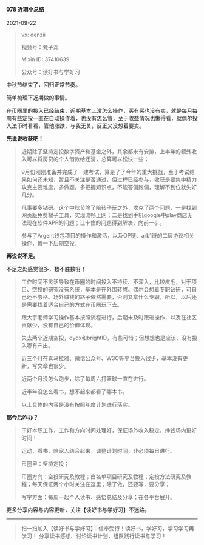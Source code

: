 #### 078 近期小总结

2021-09-22

> vx: denzii
>
> 视频号：凳子邓
>
> Mixin ID: 37410639
>
> 公众号：读好书与学好习



中秋节结束了，回归正常节奏。

简单梳理下近期做的事情。

在币圈里的投入已经结束，近期基本上没怎么操作，买有买也没有卖，就是每月每周有些定投一直在自动操作着，也没有怎么管，至于收益情况也懒得看，就偶尔投入法币时看看，管他涨跌，与我无关，反正又没想着要卖。

**先说说收获吧！**

> 近期除了坚持定投数字资产和基金之外，其余都未有安排，上半年的额外收入可以将房贷的个人借款给还清，总算可以松快一些；
>
> 9月份刚刚准备并完成了一建考试，算是了了今年的重大挑战，至于考试结果如何还未知，暂且不关注是否通过，但过程已经参与，收获是要集中精力攻克主要难度，多做题，多把握知识点，不能答偏跑偏，理解不到位就失好几分。
>
> 凡事要多钻研。这个中秋节除了陪孩子玩之外，攻克了两个问题，一是找到网页版免费梯子工具，实现流畅上网；二是找到手机google中play商店无法现在软件APP的问题；让卡住的问题得到解决，向前一步。
>
> 参与了Argent钱包项目的操作和激活，以及OP链、arb1链的二层协议相关操作，博一下后期空投。
>
> 

**再说说不足。**

不足之处感觉很多，数不胜数呀！

> 工作时间不灵活导致在币圈的时间投入不持续、不深入，比较皮毛，对于项目、空投的研究没有系统，基本是在外围转悠。偶尔会想着专职钻研，可自己还不够格。场外赚钱的路子依然需要，否则又拿什么专职，所以，以后还是需要找着适合自己的方式在币圈玩下去。
>
> 跟大宇老师学习操作基本按照流程进行，后期未及时跟进操作，以及在社区贡献少，没有自己的价值体现。
>
> 失去两个近期空投，dydx和brightID，有些可惜；但想想也是应该，没有投入哪有产出。
>
> 近三个月在喜马拉雅、微信公众号、W3C等平台投入很少，基本没有更新，写文章也很少。
>
> 近两个月没怎么跑步，除了每周六打篮球一直在进行。
>
> 近半年没怎么看书，想不起来都看了哪本书。
>
> 以上具体的内容是没有按照年度计划进行落实。

**那今后咋办？**

> 干好本职工作，工作和方向时间处理好，保证场外收入稳定，挣钱场内更好时间！
>
> 运动、看书、陪家人结合起来，调整计划时间，非必须每日进行。
>
> 币圈里：坚持定投；
>
> 币圈方向：空投研究及教程；白名单项目研究及教程；定投方法研究及教程；每天保证两个小时关注在这里；除了做，还要写，要分享；
>
> 写字方面：每周一起个人读书、感悟总结及分享；在各平台展开。





更多分享内容与内容更新，关注【读好书与学好习】不迷路。

------

> 扫一扫加入【读好书与学好习】：信奉受行！读好书，学好习，学习学习再学习！ 分享读书感想、讨论读书计划，组队践行读书与学习！

